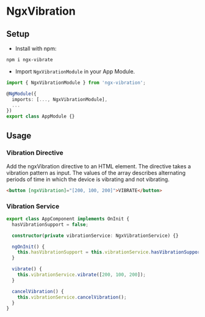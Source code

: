 # NgxVibration

## Setup       

* Install with npm:
```bash
npm i ngx-vibrate
```

* Import `NgxVibrationModule` in your App Module.
```typescript
import { NgxVibrationModule } from 'ngx-vibration';

@NgModule({
  imports: [..., NgxVibrationModule],
  ...
})
export class AppModule {}
```

## Usage

### Vibration Directive

Add the ngxVibration directive to an HTML element. The directive takes a vibration pattern as input. The values of the array describes alternating periods of time in which the device is vibrating and not vibrating.
```html
<button [ngxVibration]="[200, 100, 200]">VIBRATE</button>
```

### Vibration Service

```typescript
export class AppComponent implements OnInit {
  hasVibrationSupport = false;

  constructor(private vibrationService: NgxVibrationService) {}

  ngOnInit() {
    this.hasVibrationSupport = this.vibrationService.hasVibrationSupport();
  }

  vibrate() {
    this.vibrationService.vibrate([200, 100, 200]);
  }

  cancelVibration() {
    this.vibrationService.cancelVibration();
  }
}
```